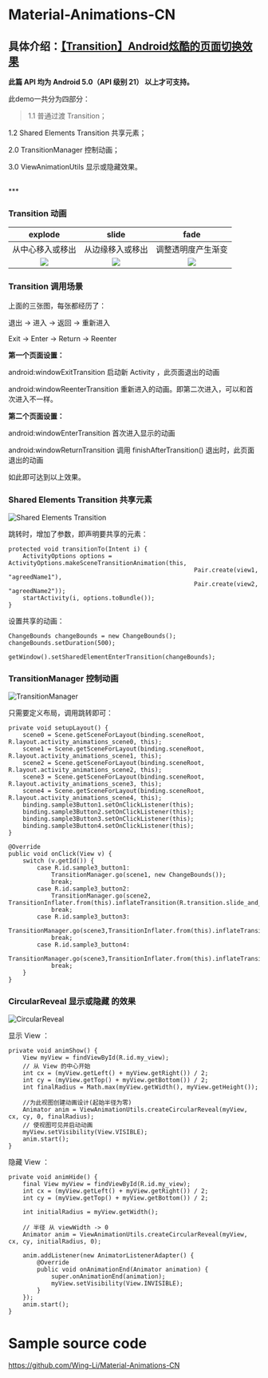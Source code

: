 # Material-Animations-CN

## **具体介绍：**[【Transition】Android炫酷的页面切换效果](http://www.jianshu.com/p/a43daa1e3d6e)

**此篇 API 均为 Android 5.0（API 级别 21） 以上才可支持。**

此demo一共分为四部分：

> 1.1 普通过渡 Transition；

1.2 Shared Elements Transition 共享元素；

2.0 TransitionManager 控制动画；

3.0 ViewAnimationUtils 显示或隐藏效果。


<br />
***

### Transition 动画

| explode | slide | fade |
|:------:|:------:|:------:|
|从中心移入或移出|从边缘移入或移出|调整透明度产生渐变|
|![](https://github.com/Wing-Li/Material-Animations-CN/blob/master/img/Explode.gif)|![](https://github.com/Wing-Li/Material-Animations-CN/blob/master/img/Slide.gif)|![](https://github.com/Wing-Li/Material-Animations-CN/blob/master/img/Fade.gif)|

### Transition 调用场景

上面的三张图，每张都经历了：

退出 -> 进入  -> 返回   -> 重新进入

Exit -> Enter -> Return -> Reenter

**第一个页面设置：**

android:windowExitTransition      启动新 Activity ，此页面退出的动画

android:windowReenterTransition   重新进入的动画。即第二次进入，可以和首次进入不一样。

**第二个页面设置：**

android:windowEnterTransition     首次进入显示的动画

android:windowReturnTransition    调用 finishAfterTransition() 退出时，此页面退出的动画

如此即可达到以上效果。

### Shared Elements Transition 共享元素

![Shared Elements Transition](https://github.com/Wing-Li/Material-Animations-CN/blob/master/img/SharedElements.gif)

跳转时，增加了参数，即声明要共享的元素：

    protected void transitionTo(Intent i) {
        ActivityOptions options = ActivityOptions.makeSceneTransitionAnimation(this,
                                                        Pair.create(view1, "agreedName1"),
                                                        Pair.create(view2, "agreedName2"));
        startActivity(i, options.toBundle());
    }

设置共享的动画：

    ChangeBounds changeBounds = new ChangeBounds();
    changeBounds.setDuration(500);

    getWindow().setSharedElementEnterTransition(changeBounds);

### TransitionManager 控制动画

![TransitionManager](https://github.com/Wing-Li/Material-Animations-CN/blob/master/img/TransitionManager.gif)

只需要定义布局，调用跳转即可：

    private void setupLayout() {
        scene0 = Scene.getSceneForLayout(binding.sceneRoot, R.layout.activity_animations_scene0, this);
        scene1 = Scene.getSceneForLayout(binding.sceneRoot, R.layout.activity_animations_scene1, this);
        scene2 = Scene.getSceneForLayout(binding.sceneRoot, R.layout.activity_animations_scene2, this);
        scene3 = Scene.getSceneForLayout(binding.sceneRoot, R.layout.activity_animations_scene3, this);
        scene4 = Scene.getSceneForLayout(binding.sceneRoot, R.layout.activity_animations_scene4, this);
        binding.sample3Button1.setOnClickListener(this);
        binding.sample3Button2.setOnClickListener(this);
        binding.sample3Button3.setOnClickListener(this);
        binding.sample3Button4.setOnClickListener(this);
    }

    @Override
    public void onClick(View v) {
        switch (v.getId()) {
            case R.id.sample3_button1:
                TransitionManager.go(scene1, new ChangeBounds());
                break;
            case R.id.sample3_button2:
                TransitionManager.go(scene2, TransitionInflater.from(this).inflateTransition(R.transition.slide_and_changebounds));
                break;
            case R.id.sample3_button3:
                TransitionManager.go(scene3,TransitionInflater.from(this).inflateTransition(R.transition.slide_and_changebounds_sequential));
                break;
            case R.id.sample3_button4:
                TransitionManager.go(scene3,TransitionInflater.from(this).inflateTransition(R.transition.slide_and_changebounds_sequential_with_interpolators));
                break;
        }
    }

### CircularReveal 显示或隐藏 的效果

![CircularReveal](https://github.com/Wing-Li/Material-Animations-CN/blob/master/img/CircularReveal.gif)

显示 View ：

    private void animShow() {
        View myView = findViewById(R.id.my_view);
        // 从 View 的中心开始
        int cx = (myView.getLeft() + myView.getRight()) / 2;
        int cy = (myView.getTop() + myView.getBottom()) / 2;
        int finalRadius = Math.max(myView.getWidth(), myView.getHeight());

        //为此视图创建动画设计(起始半径为零)
        Animator anim = ViewAnimationUtils.createCircularReveal(myView, cx, cy, 0, finalRadius);
        // 使视图可见并启动动画
        myView.setVisibility(View.VISIBLE);
        anim.start();
    }

隐藏 View ：

    private void animHide() {
        final View myView = findViewById(R.id.my_view);
        int cx = (myView.getLeft() + myView.getRight()) / 2;
        int cy = (myView.getTop() + myView.getBottom()) / 2;

        int initialRadius = myView.getWidth();

        // 半径 从 viewWidth -> 0
        Animator anim = ViewAnimationUtils.createCircularReveal(myView, cx, cy, initialRadius, 0);

        anim.addListener(new AnimatorListenerAdapter() {
            @Override
            public void onAnimationEnd(Animator animation) {
                super.onAnimationEnd(animation);
                myView.setVisibility(View.INVISIBLE);
            }
        });
        anim.start();
    }


# Sample source code

https://github.com/Wing-Li/Material-Animations-CN
